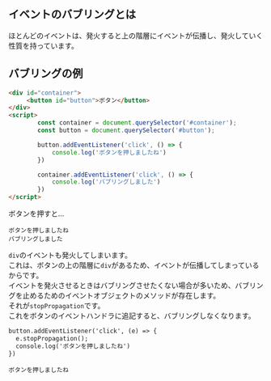 ## イベントのバブリングとは
ほとんどのイベントは、発火すると上の階層にイベントが伝播し、発火していく性質を持っています。  

## バブリングの例
```html
<div id="container">
     <button id="button">ボタン</button>
</div>
<script>
        const container = document.querySelector('#container');
        const button = document.querySelector('#button');

        button.addEventListener('click', () => {
            console.log('ボタンを押しましたね')
        })

        container.addEventListener('click', () => {
            console.log('バブリングしました')
        })
</script>
```
ボタンを押すと...
```
ボタンを押しましたね
バブリングしました
```
`div`のイベントも発火してしまいます。  
これは、ボタンの上の階層に`div`があるため、イベントが伝播してしまっているからです。  
イベントを発火させるときはバブリングさせたくない場合が多いため、バブリングを止めるためのイベントオブジェクトのメソッドが存在します。  
それが`stopPropagation`です。  
これをボタンのイベントハンドラに追記すると、バブリングしなくなります。
```html
button.addEventListener('click', (e) => {
  e.stopPropagation();
  console.log('ボタンを押しましたね') 
})
```
```
ボタンを押しましたね
```
